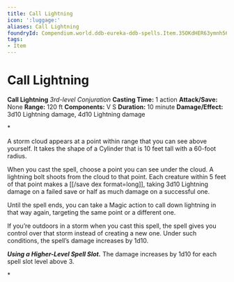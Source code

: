 ```yaml
---
title: Call Lightning
icon: ':luggage:'
aliases: Call Lightning
foundryId: Compendium.world.ddb-eureka-ddb-spells.Item.35OKdHER63ymnh56
tags:
- Item
---
```


# Call Lightning

**Call Lightning**
_3rd-level Conjuration_
**Casting Time:** 1 action
**Attack/Save:** None
**Range:** 120 ft
**Components:** V S
**Duration:** 10 minute
**Damage/Effect:** 3d10 Lightning damage, 4d10 Lightning damage

*<p>A storm cloud appears at a point within range that you can see above yourself. It takes the shape of a Cylinder that is 10 feet tall with a 60-foot radius.

When you cast the spell, choose a point you can see under the cloud. A lightning bolt shoots from the cloud to that point. Each creature within 5 feet of that point makes a [[/save dex format=long]], taking 3d10 Lightning damage on a failed save or half as much damage on a successful one.

Until the spell ends, you can take a Magic action to call down lightning in that way again, targeting the same point or a different one.

If you’re outdoors in a storm when you cast this spell, the spell gives you control over that storm instead of creating a new one. Under such conditions, the spell’s damage increases by 1d10.

***Using a Higher-Level Spell Slot.*** The damage increases by 1d10 for each spell slot level above 3.</p>*